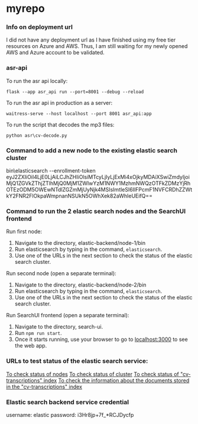 # myrepo

### Info on deployment url

I did not have any deployment url as I have finished using my free tier resources on Azure and AWS.
Thus, I am still waiting for my newly opened AWS and Azure account to be validated.

### asr-api

To run the asr api locally:

```
flask --app asr_api run --port=8001 --debug --reload
```

To run the asr api in production as a server:

```
waitress-serve --host localhost --port 8001 asr_api:app
```


To run the script that decodes the mp3 files:

```
python asr\cv-decode.py
```

### Command to add a new node to the existing elastic search cluster

bin\elasticsearch --enrollment-token eyJ2ZXIiOiI4LjE0LjAiLCJhZHIiOlsiMTcyLjIyLjExMi4xOjkyMDAiXSwiZmdyIjoiMjQ1ZGVkZThjZTlhMjQ0MjM1ZWIwYzM1NWY1MzhmNWQzOTFkZDMzYjRhOTEzODM5OWEwNTdlZGZmMjUyNjk4MSIsImtleSI6IlFPcmF1NVFCRDhZZWtkY2FNR2FlOkpaWmpnanNSUkN5OWhXek82aWhIeUEifQ==

### Command to run the 2 elastic search nodes and the SearchUI frontend

Run first node:

1. Navigate to the directory, elastic-backend/node-1/bin
2. Run elasticsearch by typing in the command, `elasticsearch`.
3. Use one of the URLs in the next section to check the status of the elastic search cluster. 

Run second node (open a separate terminal):

1. Navigate to the directory, elastic-backend/node-2/bin
2. Run elasticsearch by typing in the command, `elasticsearch`.
3. Use one of the URLs in the next section to check the status of the elastic search cluster.

Run SearchUI frontend (open a separate terminal):

1. Navigate to the directory, search-ui.
2. Run `npm run start`.
3. Once it starts running, use your browser to go to [localhost:3000](http://localhost:3000) to see the web app.

### URLs to test status of the elastic search service:

[To check status of nodes](http://localhost:9200/_cat/nodes?v)
[To check status of cluster](http://localhost:9200/_cluster/health?pretty)
[To check status of "cv-transcriptions" index](http://localhost:9200/cv-transcriptions)
[To check the information about the documents stored in the "cv-transcriptions" index](http://localhost:9200/cv-transcriptions/_search)

### Elastic search backend service credential

username: elastic
password: i3Hr8jp+7f_*RCJDycfp
